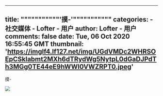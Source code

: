 
---
title: """""""""""'摸-'"""""""""""
categories: 
    - 社交媒体
    - Lofter - 用户
author: Lofter - 用户
comments: false
date: Tue, 06 Oct 2020 16:55:45 GMT
thumbnail: 'https://imglf4.lf127.net/img/UGdVMDc2WHRSOEpCSklabmt2MXh6dTRydWg5NytpL0dGaDJPdTh3MGg0TE44eE9hWWl0VWZRPT0.jpeg'
---

<div>   
<p>摸-</p><p><img src="https://imglf4.lf127.net/img/UGdVMDc2WHRSOEpCSklabmt2MXh6dTRydWg5NytpL0dGaDJPdTh3MGg0TE44eE9hWWl0VWZRPT0.jpeg" referrerpolicy="no-referrer"></p>  
</div>
            